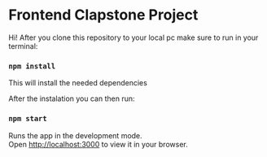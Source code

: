 # Frontend Clapstone Project

Hi! After you clone this repository to your local pc make sure to run in your terminal:

### `npm install`

This will install the needed dependencies


After the instalation you can then run:


### `npm start`

Runs the app in the development mode.\
Open [http://localhost:3000](http://localhost:3000) to view it in your browser.